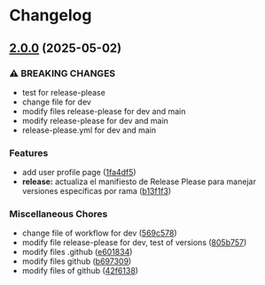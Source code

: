 # Changelog

## [2.0.0](https://github.com/KrlozMedina/Techfolio/compare/v1.0.0...v2.0.0) (2025-05-02)


### ⚠ BREAKING CHANGES

* test for release-please
* change file for dev
* modify files release-please for dev and main
* modify release-please for dev and main
* release-please.yml for dev and main

### Features

* add user profile page ([1fa4df5](https://github.com/KrlozMedina/Techfolio/commit/1fa4df5df5aaab869c90d52da7be66e1f0c438b9))
* **release:** actualiza el manifiesto de Release Please para manejar versiones específicas por rama ([b13f1f3](https://github.com/KrlozMedina/Techfolio/commit/b13f1f32a1785400dfaf7073d1c2749232ca919c))


### Miscellaneous Chores

* change file of workflow for dev ([569c578](https://github.com/KrlozMedina/Techfolio/commit/569c5785b587b2b5add5c08e5d7447716f70a8d6))
* modify file release-please for dev, test of versions ([805b757](https://github.com/KrlozMedina/Techfolio/commit/805b75760569b0569739aa94936a0a3b287f5263))
* modify files .github ([e601834](https://github.com/KrlozMedina/Techfolio/commit/e60183476ee95bdd473a3debbb7dbb205e4e4820))
* modify files github ([b697309](https://github.com/KrlozMedina/Techfolio/commit/b697309315ed13529f0b3e20c6d74451cb19a2b6))
* modify files of github ([42f6138](https://github.com/KrlozMedina/Techfolio/commit/42f6138c31ddb853a0baa1d0f4323a3f95e793d9))
